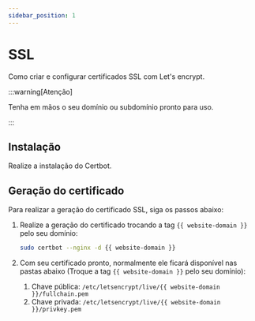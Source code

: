```yaml
---
sidebar_position: 1
---
```


# SSL

Como criar e configurar certificados SSL com Let's encrypt.

:::warning[Atenção]

Tenha em mãos o seu domínio ou subdomínio pronto para uso.

:::

## Instalação

Realize a instalação do Certbot.

## Geração do certificado

Para realizar a geração do certificado SSL, siga os passos abaixo:

1. Realize a geração do certificado trocando a tag `{{ website-domain }}` pelo seu domínio:

    ```sh
    sudo certbot --nginx -d {{ website-domain }}
    ```

2. Com seu certificado pronto, normalmente ele ficará disponível nas pastas abaixo (Troque a tag `{{ website-domain }}` pelo seu domínio):
    1. Chave pública: `/etc/letsencrypt/live/{{ website-domain }}/fullchain.pem`
    2. Chave privada: `/etc/letsencrypt/live/{{ website-domain }}/privkey.pem`
